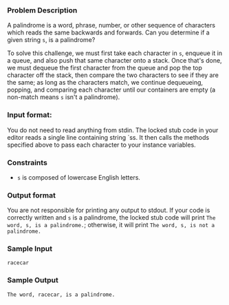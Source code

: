 ### Problem Description
A palindrome is a word, phrase, number, or other sequence of characters which reads the same backwards and forwards. Can you determine if a given string `s`, is a palindrome?

To solve this challenge, we must first take each character in `s`, enqueue it in a queue, and also push that same character onto a stack. Once that's done, we must dequeue the first character from the queue and pop the top character off the stack, then compare the two characters to see if they are the same; as long as the characters match, we continue dequeueing, popping, and comparing each character until our containers are empty (a non-match means `s` isn't a palindrome).

### Input format:
You do not need to read anything from stdin. The locked stub code in your editor reads a single line containing string `ss. It then calls the methods specified above to pass each character to your instance variables.

### Constraints
* `s` is composed of lowercase English letters.

### Output format
You are not responsible for printing any output to stdout. 
If your code is correctly written and `s` is a palindrome, the locked stub code will print `The word, s, is a palindrome.`; otherwise, it will print `The word, s, is not a palindrome.`

### Sample Input
`racecar`

### Sample Output
`The word, racecar, is a palindrome.`